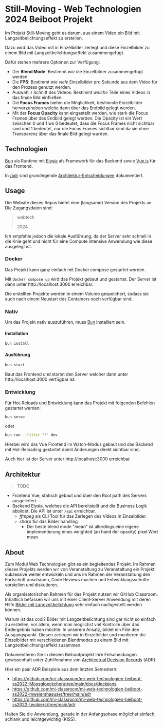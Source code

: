 # Still-Moving - Web Technologien 2024 Beiboot Projekt 
Im Projekt Still-Moving geht es darum, aus einem Video ein Bild mit Langzeitbelichtungseffekt zu erstellen.

Dazu wird das Video mit in Einzelbilder zerlegt und diese Einzelbilder zu einem Bild mit Langzeitbelichtungseffekt zusammengefügt.

Dafür stehen mehrere Optionen zur Verfügung:
- Der **Blend Mode**: Bestimmt _wie_ die Einzelbilder zusammengefügt werden.
- Die **FPS**: Bestimmt _wie viele_ Einzelbilder pro Sekunde aus dem Video für den Prozess genutzt werden.
- Auswahl / Schnitt des Videos: Bestimmt _welche_ Teile eines Videos in das finale Bild einfließen.
- Die **Focus Frames** bieten die Möglichkeit, bestimmte Einzelbilder hervorzuheben welche dann über das Endbild gelegt werden.
- Mit der **Focus Opacity** kann eingestellt werden, wie stark die Focus Frames über das Endbild gelegt werden. Die Opacity ist ein Wert zwischen 0 und 1 wo 0 bedeutet, dass die Focus Frames nicht sichtbar sind und 1 bedeutet, nur die Focus Frames sichtbar sind da sie ohne Transparenz über das finale Bild gelegt wurden.

## Technologien
[Bun](https://bun.sh/) als Runtime mit [Elysia](https://elysiajs.com/) als Framework für das Backend sowie [Vue.js](https://vuejs.org/) für das Frontend.

In [/adr](adr) sind grundlegende [Architektur-Entscheidungen]((https://adr.github.io)) dokumentiert.

## Usage
Die Website dieses Repos bietet eine (langsame) Version des Projekts an. Die Zugangsdaten sind:
> webtech
>
> 2024

Ich empfehle jedoch die lokale Ausführung, da der Server sehr schnell in die Knie geht und nicht für eine Compute intensive Anwendung wie diese ausgelegt ist.

### Docker
Das Projekt kann ganz einfach mit Docker compose gestartet werden.

Mit `docker compose up` wird das Projekt gebaut und gestartet. Der Server ist dann unter http://localhost:3000 erreichbar.

Die erstellten Projekte werden in einem Volume gespeichert, sodass sie auch nach einem Neustart des Containers noch verfügbar sind.

### Nativ
Um das Projekt nativ auszuführen, muss [Bun](https://bun.sh/) installiert sein.

#### Installation
```bash
bun install
```

#### Ausführung
```bash
bun start
```
Baut das Frontend und startet den Server welcher dann unter http://localhost:3000 verfügbar ist.

### Entwicklung
Für Hot-Reloads und Entwicklung kann das Projekt mit folgenden Befehlen gestartet werden:
```bash
bun serve
```
oder
```bash
bun run --filter "*" dev
```

Hierbei wird das Vue Frontend im Watch-Modus gebaut und das Backend mit Hot-Reloading gestartet damit Änderungen direkt sichtbar sind.

Auch hier ist der Server unter http://localhost:3000 erreichbar.

## Architektur
> TODO

- Frontend Vue, statisch gebaut und über den Root path des Servers ausgeliefert.
- Backend Elysia, welches die API bereitstellt und die Business Logik abbildet. Die API ist unter `/api` erreichbar.
  - *ffmpeg* als CLI Tool für das Zerlegen des Videos in Einzelbilder.
  - *sharp* für das Bilder handling
    - Der beste blend mode "mean" ist allerdings eine eigene implementierung eines weighted (an hand der opacity) pixel Wert mean

## About
Zum Modul Web Technologien gibt es ein begleitendes Projekt. Im Rahmen dieses Projekts werden wir von Veranstaltung zu Veranstaltung ein Projekt sukzessive weiter entwickeln und uns im Rahmen der Veranstaltung den Fortschritt anschauen, Code Reviews machen und Entwicklungsschritte vorstellen und diskutieren.

Als organisatorischen Rahmen für das Projekt nutzen wir GitHub Classroom. Inhaltlich befassen wir uns mit einer Client-Server Anwendung mit deren Hilfe [Bilder mit Langzeitbelichtung](https://de.wikipedia.org/wiki/Langzeitbelichtung) sehr einfach nachgestellt werden können.

Warum ist das cool? Bilder mit Langzeitbelichtung sind gar nicht so einfach zu erstellen, vor allem, wenn man möglichst viel Kontrolle über das Endergebnis haben möchte. In unserem Ansatz, bildet ein Film den Ausgangspunkt. Diesen zerlegen wir in Einzelbilder und montieren die Einzelbilder mit verschiedenen Blendmodes zu einem Bild mit Langzeitbelichtungseffekt zusammen.

Dokumentieren Sie in diesem Beibootprojekt Ihre Entscheidungen gewissenhaft unter Zuhilfenahme von [Architectual Decision Records](https://adr.github.io) (ADR).

Hier ein paar ADR Beispiele aus dem letzten Semestern:
- https://github.com/mi-classroom/mi-web-technologien-beiboot-ss2022-Moosgloeckchen/tree/main/docs/decisions
- https://github.com/mi-classroom/mi-web-technologien-beiboot-ss2022-mweiershaeuser/tree/main/adr
- https://github.com/mi-classroom/mi-web-technologien-beiboot-ss2022-twobiers/tree/main/adr

Halten Sie die Anwendung, gerade in der Anfangsphase möglichst einfach, schlank und leichtgewichtig (KISS).
